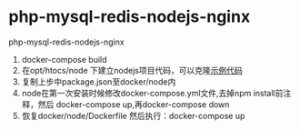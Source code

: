 # php-mysql-redis-nodejs-nginx
php-mysql-redis-nodejs-nginx
1. docker-compose build
2. 在opt/htocs/node 下建立nodejs项目代码，可以克隆[示例代码](https://github.com/ccoenraets/react-trader)
3. 复制上步中package.json至docker/node内
4. node在第一次安装时候修改docker-compose.yml文件,去掉npm install前注释，然后 docker-compose up,再docker-compose down 
5. 恢复docker/node/Dockerfile 然后执行：docker-compose up
